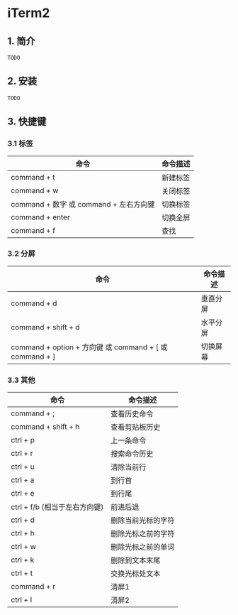# iTerm2

## 1. 简介

`TODO`

## 2. 安装

`TODO`

## 3. 快捷键

### 3.1 标签

命令	|	命令描述
---		|	---
command + t		|	新建标签
command + w		|	关闭标签
command + 数字 或 command + 左右方向键	|	切换标签
command + enter	|	切换全屏
command + f		|	查找

### 3.2 分屏

命令	|	命令描述
---		|	---
command + d				|	垂直分屏
command + shift + d		|	水平分屏
command + option + 方向键 或 command + [ 或 command + ]	|	切换屏幕

### 3.3 其他

命令	|	命令描述
---		|	---
command + ;				|	查看历史命令
command + shift + h		|	查看剪贴板历史
ctrl + p		|	上一条命令
ctrl + r		|	搜索命令历史
ctrl + u		|	清除当前行
ctrl + a		|	到行首
ctrl + e		|	到行尾
ctrl + f/b (相当于左右方向键)		|	前进后退
ctrl + d		|	删除当前光标的字符
ctrl + h		|	删除光标之前的字符
ctrl + w		|	删除光标之前的单词
ctrl + k		|	删除到文本末尾
ctrl + t		|	交换光标处文本
command + r	|	清屏1
ctrl + l		|	清屏2

